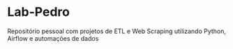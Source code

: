 # Lab-Pedro
Repositório pessoal com projetos de ETL e Web Scraping utilizando Python, Airflow e automações de dados
